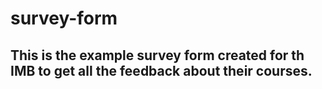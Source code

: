 # survey-form

This is the example survey form created for th IMB to get all the feedback about their courses.
------
